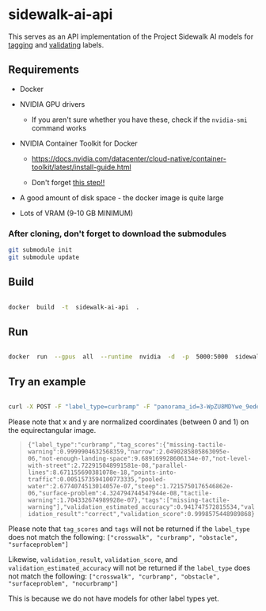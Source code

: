 
# sidewalk-ai-api

  

This serves as an API implementation of the Project Sidewalk AI models for [tagging](https://huggingface.co/projectsidewalk/sidewalk-tagger-ai-models) and [validating](https://huggingface.co/collections/johnomeara/project-sidewalk-validator-ai-models-6795e885c35b60799b034003) labels.

  

## Requirements

- Docker

- NVIDIA GPU drivers

	- If you aren't sure whether you have these, check if the `nvidia-smi` command works

- NVIDIA Container Toolkit for Docker

	- https://docs.nvidia.com/datacenter/cloud-native/container-toolkit/latest/install-guide.html

	- Don't forget [this step!!](https://docs.nvidia.com/datacenter/cloud-native/container-toolkit/latest/install-guide.html#configuring-docker)

- A good amount of disk space - the docker image is quite large
- Lots of VRAM (9-10 GB MINIMUM)

### After cloning, don't forget to download the submodules
```bash
git submodule init
git submodule update
```

## Build

```bash

docker  build  -t  sidewalk-ai-api  .

```

## Run
```bash

docker  run  --gpus  all  --runtime  nvidia  -d  -p  5000:5000  sidewalk-ai-api

```

  

## Try an example

```bash

curl -X POST -F "label_type=curbramp" -F "panorama_id=3-WpZU8MDYwe_9edeLw30w" -F "x=0.18981933593" -F "y=0.63134765625" http://127.0.0.1:5000/process

```
Please note that x and y are normalized coordinates (between 0 and 1) on the equirectangular image.
>  ```{"label_type":"curbramp","tag_scores":{"missing-tactile-warning":0.9999904632568359,"narrow":2.0490285805863095e-06,"not-enough-landing-space":9.689169928606134e-07,"not-level-with-street":2.722915048991581e-08,"parallel-lines":8.671155690381078e-18,"points-into-traffic":0.0051573594100773335,"pooled-water":2.6774074513014057e-07,"steep":1.7215750176546862e-06,"surface-problem":4.324794744547944e-08,"tactile-warning":1.704332674989928e-07},"tags":["missing-tactile-warning"],"validation_estimated_accuracy":0.941747572815534,"validation_result":"correct","validation_score":0.9998575448989868} ```

Please note that `tag_scores` and `tags` will not be returned if the `label_type` does not match the following:
`["crosswalk", "curbramp", "obstacle", "surfaceproblem"]`

Likewise, `validation_result`, `validation_score`, and `validation_estimated_accuracy` will not be returned if the `label_type` does not match the following:
`["crosswalk", "curbramp", "obstacle", "surfaceproblem", "nocurbramp"]`

This is because we do not have models for other label types yet.